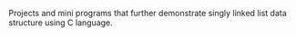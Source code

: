 Projects and mini programs that further demonstrate singly linked list data structure using C language.
